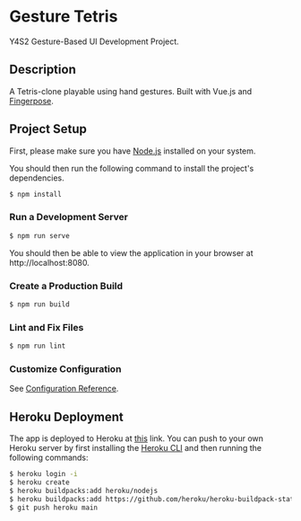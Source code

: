 # Gesture Tetris

Y4S2 Gesture-Based UI Development Project.

## Description

A Tetris-clone playable using hand gestures. Built with Vue.js and [Fingerpose](https://github.com/andypotato/fingerpose).

## Project Setup

First, please make sure you have [Node.js](https://nodejs.org/en/) installed on your system.

You should then run the following command to install the project's dependencies.

```sh
$ npm install
```

### Run a Development Server

```sh
$ npm run serve
```

You should then be able to view the application in your browser at http://localhost:8080.

### Create a Production Build

```sh
$ npm run build
```

### Lint and Fix Files

```sh
$ npm run lint
```

### Customize Configuration

See [Configuration Reference](https://cli.vuejs.org/config/).

## Heroku Deployment

The app is deployed to Heroku at [this](https://gestures-project.herokuapp.com) link. You can push to your own Heroku server by first installing the [Heroku CLI](https://devcenter.heroku.com/articles/heroku-cli) and then running the following commands:

```sh
$ heroku login -i
$ heroku create
$ heroku buildpacks:add heroku/nodejs
$ heroku buildpacks:add https://github.com/heroku/heroku-buildpack-static
$ git push heroku main
```
